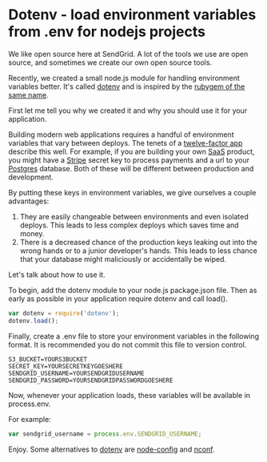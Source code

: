 # Dotenv - load environment variables from .env for nodejs projects

We like open source here at SendGrid. A lot of the tools we use are open source, and sometimes we create our own open source tools.

Recently, we created a small node.js module for handling environment variables better. It's called [dotenv](https://github.com/scottmotte/dotenv) and is inspired by the [rubygem of the same name](https://github.com/bkeepers/dotenv).

First let me tell you why we created it and why you should use it for your application.

Building modern web applications requires a handful of environment variables that vary between deploys. The tenets of a [twelve-factor app](http://www.12factor.net/config) describe this well. For example, if you are building your own [SaaS](http://en.wikipedia.org/wiki/Software_as_a_service) product, you might have a [Stripe](http://stripe.com) secret key to process payments and a url to your [Postgres](http://www.postgresql.org/) database. Both of these will be different between production and development.

By putting these keys in environment variables, we give ourselves a couple advantages:
1) They are easily changeable between environments and even isolated deploys. This leads to less complex deploys which saves time and money.
2) There is a decreased chance of the production keys leaking out into the wrong hands or to a junior developer's hands. This leads to less chance that your database might maliciously or accidentally be wiped.

Let's talk about how to use it.

To begin, add the dotenv module to your node.js package.json file. Then as early as possible in your application require dotenv and call load().

```javascript
var dotenv = require('dotenv');
dotenv.load();
```

Finally, create a .env file to store your environment variables in the following format. It is recommended you do not commit this file to version control.

```
S3_BUCKET=YOURS3BUCKET
SECRET_KEY=YOURSECRETKEYGOESHERE
SENDGRID_USERNAME=YOURSENDGRIDUSERNAME
SENDGRID_PASSWORD=YOURSENDGRIDPASSWORDGOESHERE
```

Now, whenever your application loads, these variables will be available in process.env.

For example:

```javascript
var sendgrid_username = process.env.SENDGRID_USERNAME;
```

Enjoy. Some alternatives to [dotenv](https://github.com/scottmotte/dotenv) are [node-config](https://github.com/lorenwest/node-config) and [nconf](https://github.com/flatiron/nconf).
